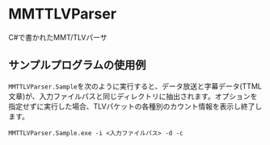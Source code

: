 # MMTTLVParser

C#で書かれたMMT/TLVパーサ

## サンプルプログラムの使用例
`MMTTLVParser.Sample`を次のように実行すると、データ放送と字幕データ(TTML文章)が、入力ファイルパスと同じディレクトリに抽出されます。オプションを指定せずに実行した場合、TLVパケットの各種別のカウント情報を表示し終了します。

```
MMTTLVParser.Sample.exe -i <入力ファイルパス> -d -c
```
